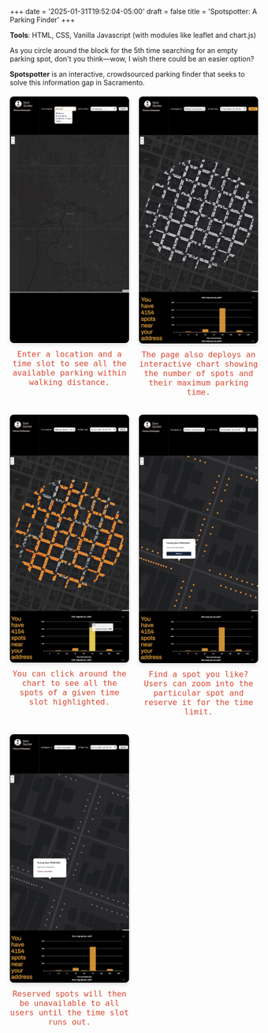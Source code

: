 +++
date = '2025-01-31T19:52:04-05:00'
draft = false
title = 'Spotspotter: A Parking Finder'
+++

**Tools**: HTML, CSS, Vanilla Javascript (with modules like leaflet and chart.js)

As you circle around the block for the 5th time searching for an empty parking spot, don't you think—wow, I wish there could be an easier option?

**Spotspotter** is an interactive, crowdsourced parking finder that seeks to solve this information gap in Sacramento. 

<div class="gallery">
  <div class="gallery-item">
    <img src="img1.png" alt="Page 1">
    <p> Enter a location and a time slot to see all the available parking within walking distance.
</p>
  </div>
  <div class="gallery-item">
    <img src="img2.png" alt="Page 2">
    <p>The page also deploys an interactive chart showing the number of spots and their maximum parking time.</p>
  </div>
  <div class="gallery-item">
    <img src="img3.png" alt="Page 3">
    <p>You can click around the chart to see all the spots of a given time slot highlighted. </p>
  </div>
  <div class="gallery-item">
    <img src="img4.png" alt="Page 4">
    <p>Find a spot you like? Users can zoom into the particular spot and reserve it for the time limit.</p>
  </div>
    <div class="gallery-item">
    <img src="img5.png" alt="Page 5">
    <p>Reserved spots will then be unavailable to all users until the time slot runs out.</p>
  </div>
</div>



<style>
  .gallery {
    display: grid;
    grid-template-columns: repeat(auto-fit, minmax(200px, 1fr));
    gap: 20px;
    margin: 20px 0;
  }
  .gallery-item {
    text-align: center;
  }
  .gallery-item img {
    width: 100%;
    height: auto;
    border-radius: 8px;
    align: center;
    box-shadow: 0 4px 8px rgba(0, 0, 0, 0.1);
  }
  .gallery-item p {
    margin-top: 10px;
    font-size: 1rem;
    font-family: "Quicksand", monospace;
    color: #D64933;
  }
</style>
